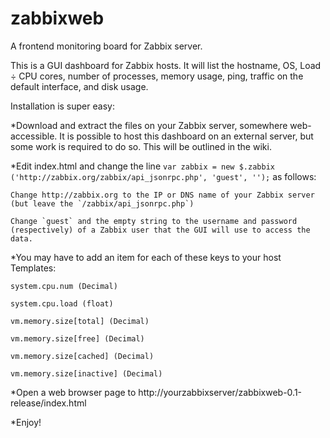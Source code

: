 # zabbixweb
A frontend monitoring board for Zabbix server.

This is a GUI dashboard for Zabbix hosts. It will list the hostname, OS, Load ÷ CPU cores, number of processes, memory usage, ping, traffic on the default interface, and disk usage.

Installation is super easy:

*Download and extract the files on your Zabbix server, somewhere web-accessible.
    It is possible to host this dashboard on an external server, but some work is required to do so. This will be outlined in the wiki.

*Edit index.html and change the line `var zabbix = new $.zabbix ('http://zabbix.org/zabbix/api_jsonrpc.php', 'guest', '');` as follows:

    Change http://zabbix.org to the IP or DNS name of your Zabbix server (but leave the `/zabbix/api_jsonrpc.php`)
    
    Change `guest` and the empty string to the username and password (respectively) of a Zabbix user that the GUI will use to access the data.

*You may have to add an item for each of these keys to your host Templates:

    system.cpu.num (Decimal)
    
    system.cpu.load (float)
    
    vm.memory.size[total] (Decimal)
    
    vm.memory.size[free] (Decimal)
    
    vm.memory.size[cached] (Decimal)
    
    vm.memory.size[inactive] (Decimal)

*Open a web browser page to http://yourzabbixserver/zabbixweb-0.1-release/index.html

*Enjoy!
